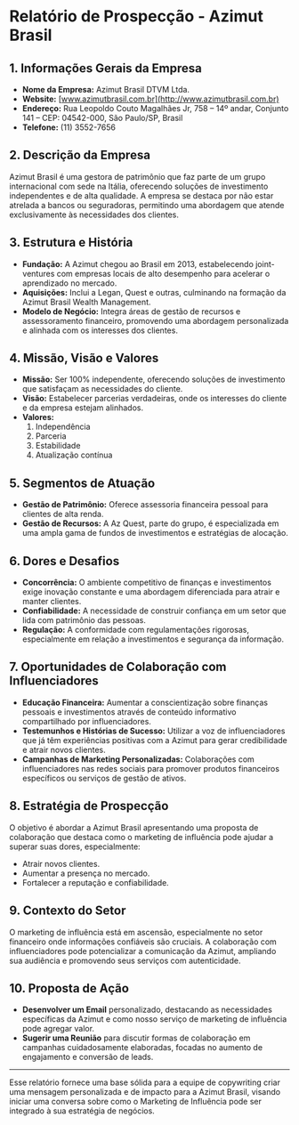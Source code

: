# Relatório de Prospecção - Azimut Brasil

## 1. **Informações Gerais da Empresa**
   - **Nome da Empresa:** Azimut Brasil DTVM Ltda.
   - **Website:** [www.azimutbrasil.com.br](http://www.azimutbrasil.com.br)
   - **Endereço:** Rua Leopoldo Couto Magalhães Jr, 758 – 14º andar, Conjunto 141 – CEP: 04542-000, São Paulo/SP, Brasil
   - **Telefone:** (11) 3552-7656

## 2. **Descrição da Empresa**
   Azimut Brasil é uma gestora de patrimônio que faz parte de um grupo internacional com sede na Itália, oferecendo soluções de investimento independentes e de alta qualidade. A empresa se destaca por não estar atrelada a bancos ou seguradoras, permitindo uma abordagem que atende exclusivamente às necessidades dos clientes.

## 3. **Estrutura e História**
   - **Fundação:** A Azimut chegou ao Brasil em 2013, estabelecendo joint-ventures com empresas locais de alto desempenho para acelerar o aprendizado no mercado.
   - **Aquisições:** Inclui a Legan, Quest e outras, culminando na formação da Azimut Brasil Wealth Management.
   - **Modelo de Negócio:** Integra áreas de gestão de recursos e assessoramento financeiro, promovendo uma abordagem personalizada e alinhada com os interesses dos clientes.

## 4. **Missão, Visão e Valores**
   - **Missão:** Ser 100% independente, oferecendo soluções de investimento que satisfaçam as necessidades do cliente.
   - **Visão:** Estabelecer parcerias verdadeiras, onde os interesses do cliente e da empresa estejam alinhados.
   - **Valores:**
     1. Independência
     2. Parceria
     3. Estabilidade
     4. Atualização contínua

## 5. **Segmentos de Atuação**
   - **Gestão de Patrimônio:** Oferece assessoria financeira pessoal para clientes de alta renda.
   - **Gestão de Recursos:** A Az Quest, parte do grupo, é especializada em uma ampla gama de fundos de investimentos e estratégias de alocação.

## 6. **Dores e Desafios**
   - **Concorrência:** O ambiente competitivo de finanças e investimentos exige inovação constante e uma abordagem diferenciada para atrair e manter clientes.
   - **Confiabilidade:** A necessidade de construir confiança em um setor que lida com patrimônio das pessoas.
   - **Regulação:** A conformidade com regulamentações rigorosas, especialmente em relação a investimentos e segurança da informação.

## 7. **Oportunidades de Colaboração com Influenciadores**
   - **Educação Financeira:** Aumentar a conscientização sobre finanças pessoais e investimentos através de conteúdo informativo compartilhado por influenciadores.
   - **Testemunhos e Histórias de Sucesso:** Utilizar a voz de influenciadores que já têm experiências positivas com a Azimut para gerar credibilidade e atrair novos clientes.
   - **Campanhas de Marketing Personalizadas:** Colaborações com influenciadores nas redes sociais para promover produtos financeiros específicos ou serviços de gestão de ativos.

## 8. **Estratégia de Prospecção**
   O objetivo é abordar a Azimut Brasil apresentando uma proposta de colaboração que destaca como o marketing de influência pode ajudar a superar suas dores, especialmente:
   - Atrair novos clientes.
   - Aumentar a presença no mercado.
   - Fortalecer a reputação e confiabilidade.

## 9. **Contexto do Setor**
   O marketing de influência está em ascensão, especialmente no setor financeiro onde informações confiáveis são cruciais. A colaboração com influenciadores pode potencializar a comunicação da Azimut, ampliando sua audiência e promovendo seus serviços com autenticidade.

## 10. **Proposta de Ação**
   - **Desenvolver um Email** personalizado, destacando as necessidades específicas da Azimut e como nosso serviço de marketing de influência pode agregar valor.
   - **Sugerir uma Reunião** para discutir formas de colaboração em campanhas cuidadosamente elaboradas, focadas no aumento de engajamento e conversão de leads.

---

Esse relatório fornece uma base sólida para a equipe de copywriting criar uma mensagem personalizada e de impacto para a Azimut Brasil, visando iniciar uma conversa sobre como o Marketing de Influência pode ser integrado à sua estratégia de negócios.